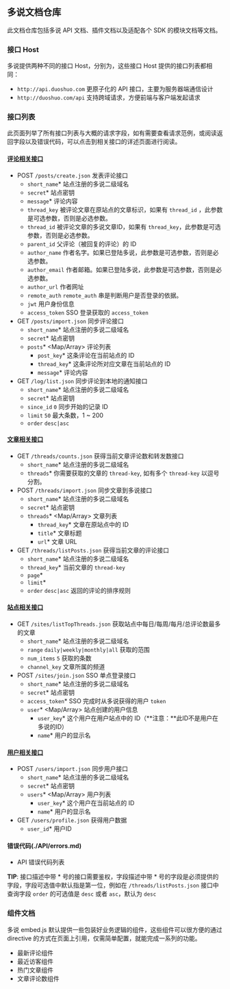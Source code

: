 ## 多说文档仓库

此文档仓库包括多说 API 文档、插件文档以及适配各个 SDK 的模块文档等文档。

### 接口 Host

多说提供两种不同的接口 Host，分别为，这些接口 Host 提供的接口列表都相同：
- `http://api.duoshuo.com` 更原子化的 API 接口，主要为服务器端通信设计
- `http://duoshuo.com/api` 支持跨域请求，方便前端与客户端发起请求

### 接口列表

此页面列举了所有接口列表与大概的请求字段，如有需要查看请求范例，或阅读返回字段以及错误代码，可以点击到相关接口的详述页面进行阅读。

#### [评论相关接口](./API/posts)
- POST `/posts/create.json` 发表评论接口
  - `short_name`* <String> 站点注册的多说二级域名
  - `secret`* <String> 站点密钥
  - `message`* <String> 评论内容
  - `thread_key` <String> 被评论文章在原站点的文章标识，如果有 `thread_id` ，此参数是可选参数，否则是必选参数。
  - `thread_id` <String> 被评论文章的多说文章ID，如果有 `thread_key`，此参数是可选参数，否则是必选参数。
  - `parent_id` <String> 父评论（被回复的评论）的 ID
  - `author_name` <String> 作者名字。如果已登陆多说，此参数是可选参数，否则是必选参数。
  - `author_email` <String> 作者邮箱。如果已登陆多说，此参数是可选参数，否则是必选参数。
  - `author_url` <String> 作者网址
  - `remote_auth` <String> `remote_auth` 串是判断用户是否登录的依据。
  - `jwt` <String> 用户身份信息
  - `access_token` <String> SSO 登录获取的 `access_token`
- GET `/posts/import.json` 同步评论接口
  - `short_name`* <String> 站点注册的多说二级域名
  - `secret`* <String> 站点密钥
  - `posts`* <Map/Array> 评论列表
    - `post_key`* 这条评论在当前站点的 ID
    - `thread_key`* 这条评论所对应文章在当前站点的 ID
    - `message`* 评论内容
- GET `/log/list.json` 同步评论到本地的通知接口
  - `short_name`* <String> 站点注册的多说二级域名
  - `secret`* <String> 站点密钥
  - `since_id` <int64> `0` 同步开始的记录 ID
  - `limit` <int> `50` 最大条数，1 ~ 200
  - `order` <String> `desc|asc`

#### [文章相关接口](./API/threads)
- GET `/threads/counts.json` 获得当前文章评论数和转发数接口
  - `short_name`* <String> 站点注册的多说二级域名
  - `threads`* <String> 你需要获取的文章的 `thread-key`, 如有多个 `thread-key` 以逗号分割。
- POST `/threads/import.json` 同步文章到多说接口
  - `short_name`* <String> 站点注册的多说二级域名
  - `secret`* <String> 站点密钥
  - `threads`* <Map/Array> 文章列表
    - `thread_key`* <String> 文章在原站点中的 ID
    - `title`* <String> 文章标题
    - `url`* <String> 文章 URL
- GET `/threads/listPosts.json` 获得当前文章的评论接口
  - `short_name`* <String> 站点注册的多说二级域名
  - `thread_key`* <String> 当前文章的 `thread-key`
  - `page`* <String>
  - `limit`* <int>
  - `order` <String> `desc|asc` 返回的评论的排序规则

#### [站点相关接口](./API/sites)
- GET `/sites/listTopThreads.json` 获取站点中每日/每周/每月/总评论数最多的文章
  - `short_name`* <String> 站点注册的多说二级域名
  - `range` <String> `daily|weekly|monthly|all` 获取的范围
  - `num_items` <int> `5` 获取的条数
  - `channel_key` <int> 文章所属的频道
- POST `/sites/join.json` SSO 单点登录接口
  - `short_name`* <String> 站点注册的多说二级域名
  - `secret`* <String> 站点密钥
  - `access_token`* <String> SSO 完成时从多说获得的用户 `token`
  - `user`* <Map/Array> 站点创建的用户信息
    - `user_key`* <String> 这个用户在用户站点中的 ID（**注意：**此ID不是用户在多说的ID）
    - `name`* <String> 用户的显示名

#### [用户相关接口](./API/users)
- POST `/users/import.json` 同步用户接口
  - `short_name`* <String> 站点注册的多说二级域名
  - `secret`* <String> 站点密钥
  - `users`* <Map/Array> 用户列表
    - `user_key`* 这个用户在当前站点的 ID
    - `name`* 用户的显示名
- GET `/users/profile.json` 获得用户数据
  - `user_id`* <String> 用户ID

#### 错误代码(./API/errors.md)
  - API 错误代码列表

**TIP**: 接口描述中带 * 号的接口需要鉴权，字段描述中带 * 号的字段是必须提供的字段，字段可选值中默认指是第一位，例如在 `/threads/listPosts.json` 接口中查询字段 `order` 的可选值是 `desc` 或者 `asc`，默认为 `desc`

### 组件文档

多说 embed.js 默认提供一些包装好业务逻辑的组件，这些组件可以很方便的通过 directive 的方式在页面上引用，仅需简单配置，就能完成一系列的功能。

- 最新评论组件
- 最近访客组件
- 热门文章组件
- 文章评论数组件
